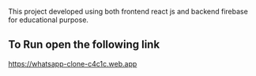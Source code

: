 This project developed using both frontend react js and backend firebase for educational purpose.

## To Run open the following link

https://whatsapp-clone-c4c1c.web.app

